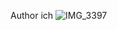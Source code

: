 Author ich ![IMG_3397](https://github.com/gohugoio/hugo/assets/127110010/85567173-2991-4c47-b0de-c80f74f61714)
